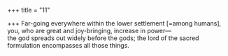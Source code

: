 +++
title = "11"

+++
 Far-going everywhere within the lower settlement [=among humans],  you, who are great and joy-bringing, increase in power—  
the god spreads out widely before the gods; the lord of the sacred  formulation encompasses all those things. 